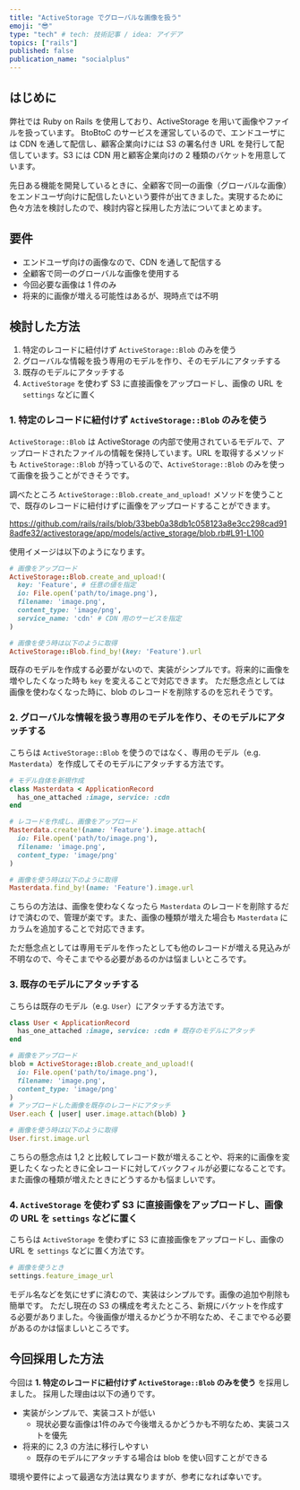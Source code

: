 ```yaml
---
title: "ActiveStorage でグローバルな画像を扱う"
emoji: "😎"
type: "tech" # tech: 技術記事 / idea: アイデア
topics: ["rails"]
published: false
publication_name: "socialplus"
---
```


## はじめに
弊社では Ruby on Rails を使用しており、ActiveStorage を用いて画像やファイルを扱っています。
BtoBtoC のサービスを運営しているので、エンドユーザには CDN を通して配信し、顧客企業向けには S3 の署名付き URL を発行して配信しています。S3 には CDN 用と顧客企業向けの 2 種類のバケットを用意しています。

先日ある機能を開発しているときに、全顧客で同一の画像（グローバルな画像）をエンドユーザ向けに配信したいという要件が出てきました。実現するために色々方法を検討したので、検討内容と採用した方法についてまとめます。

## 要件
- エンドユーザ向けの画像なので、CDN を通して配信する
- 全顧客で同一のグローバルな画像を使用する
- 今回必要な画像は 1 件のみ
- 将来的に画像が増える可能性はあるが、現時点では不明

## 検討した方法
1. 特定のレコードに紐付けず `ActiveStorage::Blob` のみを使う
2. グローバルな情報を扱う専用のモデルを作り、そのモデルにアタッチする
3. 既存のモデルにアタッチする
4. `ActiveStorage` を使わず S3 に直接画像をアップロードし、画像の URL を `settings` などに置く

### 1. 特定のレコードに紐付けず `ActiveStorage::Blob` のみを使う

`ActiveStorage::Blob` は ActiveStorage の内部で使用されているモデルで、アップロードされたファイルの情報を保持しています。URL を取得するメソッドも `ActiveStorage::Blob` が持っているので、`ActiveStorage::Blob` のみを使って画像を扱うことができそうです。

調べたところ `ActiveStorage::Blob.create_and_upload!` メソッドを使うことで、既存のレコードに紐付けずに画像をアップロードすることができます。

https://github.com/rails/rails/blob/33beb0a38db1c058123a8e3cc298cad918adfe32/activestorage/app/models/active_storage/blob.rb#L91-L100

使用イメージは以下のようになります。

```ruby
# 画像をアップロード
ActiveStorage::Blob.create_and_upload!(
  key: 'Feature', # 任意の値を指定
  io: File.open('path/to/image.png'),
  filename: 'image.png',
  content_type: 'image/png',
  service_name: 'cdn' # CDN 用のサービスを指定
)

# 画像を使う時は以下のように取得
ActiveStorage::Blob.find_by!(key: 'Feature').url
```

既存のモデルを作成する必要がないので、実装がシンプルです。将来的に画像を増やしたくなった時も `key` を変えることで対応できます。
ただ懸念点としては画像を使わなくなった時に、blob のレコードを削除するのを忘れそうです。

### 2. グローバルな情報を扱う専用のモデルを作り、そのモデルにアタッチする

こちらは `ActiveStorage::Blob` を使うのではなく、専用のモデル（e.g. `Masterdata`）を作成してそのモデルにアタッチする方法です。

```ruby
# モデル自体を新規作成
class Masterdata < ApplicationRecord
  has_one_attached :image, service: :cdn
end

# レコードを作成し、画像をアップロード
Masterdata.create!(name: 'Feature').image.attach(
  io: File.open('path/to/image.png'),
  filename: 'image.png',
  content_type: 'image/png'
)

# 画像を使う時は以下のように取得
Masterdata.find_by!(name: 'Feature').image.url
```

こちらの方法は、画像を使わなくなったら `Masterdata` のレコードを削除するだけで済むので、管理が楽です。また、画像の種類が増えた場合も `Masterdata` にカラムを追加することで対応できます。

ただ懸念点としては専用モデルを作ったとしても他のレコードが増える見込みが不明なので、今そこまでやる必要があるのかは悩ましいところです。

### 3. 既存のモデルにアタッチする

こちらは既存のモデル（e.g. `User`）にアタッチする方法です。

```ruby
class User < ApplicationRecord
  has_one_attached :image, service: :cdn # 既存のモデルにアタッチ
end

# 画像をアップロード
blob = ActiveStorage::Blob.create_and_upload!(
  io: File.open('path/to/image.png'),
  filename: 'image.png',
  content_type: 'image/png'
)
# アップロードした画像を既存のレコードにアタッチ
User.each { |user| user.image.attach(blob) }

# 画像を使う時は以下のように取得
User.first.image.url
```

こちらの懸念点は 1,2 と比較してレコード数が増えることや、将来的に画像を変更したくなったときに全レコードに対してバックフィルが必要になることです。
また画像の種類が増えたときにどうするかも悩ましいです。

### 4. `ActiveStorage` を使わず S3 に直接画像をアップロードし、画像の URL を `settings` などに置く

こちらは `ActiveStorage` を使わずに S3 に直接画像をアップロードし、画像の URL を `settings` などに置く方法です。

```ruby
# 画像を使うとき
settings.feature_image_url
```

モデル名などを気にせずに済むので、実装はシンプルです。画像の追加や削除も簡単です。
ただし現在の S3 の構成を考えたところ、新規にバケットを作成する必要がありました。今後画像が増えるかどうか不明なため、そこまでやる必要があるのかは悩ましいところです。

## 今回採用した方法

今回は **1. 特定のレコードに紐付けず `ActiveStorage::Blob` のみを使う** を採用しました。
採用した理由は以下の通りです。
- 実装がシンプルで、実装コストが低い
  - 現状必要な画像は1件のみで今後増えるかどうかも不明なため、実装コストを優先
- 将来的に 2,3 の方法に移行しやすい
  - 既存のモデルにアタッチする場合は blob を使い回すことができる

環境や要件によって最適な方法は異なりますが、参考になれば幸いです。
